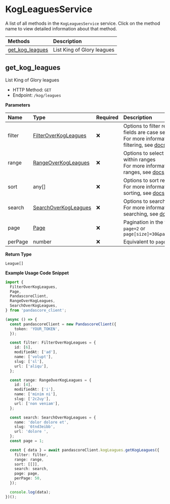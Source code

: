# KogLeaguesService

A list of all methods in the `KogLeaguesService` service. Click on the method name to view detailed information about that method.

| Methods                             | Description                |
| :---------------------------------- | :------------------------- |
| [get_kog_leagues](#get_kog_leagues) | List King of Glory leagues |

## get_kog_leagues

List King of Glory leagues

- HTTP Method: `GET`
- Endpoint: `/kog/leagues`

**Parameters**

| Name    | Type                                                      | Required | Description                                                                                                                                         |
| :------ | :-------------------------------------------------------- | :------- | :-------------------------------------------------------------------------------------------------------------------------------------------------- |
| filter  | [FilterOverKogLeagues](../models/FilterOverKogLeagues.md) | ❌       | Options to filter results. String fields are case sensitive <br/>For more information on filtering, see [docs](/docs/filtering-and-sorting#filter). |
| range   | [RangeOverKogLeagues](../models/RangeOverKogLeagues.md)   | ❌       | Options to select results within ranges <br/>For more information on ranges, see [docs](/docs/filtering-and-sorting#range).                         |
| sort    | any[]                                                     | ❌       | Options to sort results <br/>For more information on sorting, see [docs](/docs/filtering-and-sorting#sort).                                         |
| search  | [SearchOverKogLeagues](../models/SearchOverKogLeagues.md) | ❌       | Options to search results <br/>For more information on searching, see [docs](/docs/filtering-and-sorting#search).                                   |
| page    | [Page](../models/Page.md)                                 | ❌       | Pagination in the form of `page=2` or `page[size]=30&page[number]=2`                                                                                |
| perPage | number                                                    | ❌       | Equivalent to `page[size]`                                                                                                                          |

**Return Type**

`League[]`

**Example Usage Code Snippet**

```typescript
import {
  FilterOverKogLeagues,
  Page,
  PandascoreClient,
  RangeOverKogLeagues,
  SearchOverKogLeagues,
} from 'pandascore_client';

(async () => {
  const pandascoreClient = new PandascoreClient({
    token: 'YOUR_TOKEN',
  });

  const filter: FilterOverKogLeagues = {
    id: [6],
    modifiedAt: ['ad'],
    name: ['volupt'],
    slug: ['sl'],
    url: ['aliqu'],
  };

  const range: RangeOverKogLeagues = {
    id: [4],
    modifiedAt: ['i'],
    name: ['minim ni'],
    slug: ['2c2uy'],
    url: ['non veniam'],
  };

  const search: SearchOverKogLeagues = {
    name: 'dolor dolore et',
    slug: '6tnd3eibb',
    url: 'dolore ',
  };
  const page = 1;

  const { data } = await pandascoreClient.kogLeagues.getKogLeagues({
    filter: filter,
    range: range,
    sort: [[]],
    search: search,
    page: page,
    perPage: 50,
  });

  console.log(data);
})();
```

<!-- This file was generated by liblab | https://liblab.com/ -->
